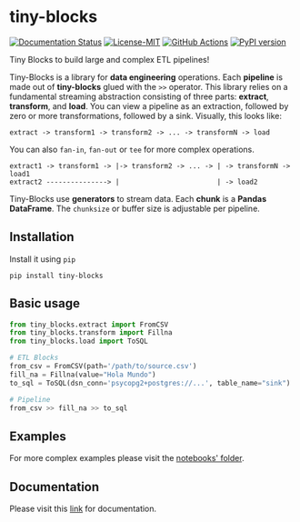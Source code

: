  tiny-blocks
=============

[![Documentation Status](https://readthedocs.org/projects/tiny-blocks/badge/?version=latest)](https://tiny-blocks.readthedocs.io/en/latest/?badge=latest)
[![License-MIT](https://img.shields.io/badge/License-MIT-yellow.svg)](https://github.com/pyprogrammerblog/tiny-blocks/blob/master/LICENSE)
[![GitHub Actions](https://github.com/pyprogrammerblog/tiny-blocks/workflows/CI/badge.svg/)](https://github.com/pyprogrammerblog/tiny-blocks/workflows/CI/badge.svg/)
[![PyPI version](https://badge.fury.io/py/tiny-blocks.svg)](https://badge.fury.io/py/tiny-blocks)

Tiny Blocks to build large and complex ETL pipelines!

Tiny-Blocks is a library for **data engineering** operations. 
Each **pipeline** is made out of **tiny-blocks** glued with the `>>` operator.
This library relies on a fundamental streaming abstraction consisting of three
parts: **extract**, **transform**, and **load**. You can view a pipeline 
as an extraction, followed by zero or more transformations, followed by a sink. 
Visually, this looks like:

```
extract -> transform1 -> transform2 -> ... -> transformN -> load
```

You can also `fan-in`, `fan-out` or `tee` for more complex operations.

```
extract1 -> transform1 -> |-> transform2 -> ... -> | -> transformN -> load1
extract2 ---------------> |                        | -> load2
```

Tiny-Blocks use **generators** to stream data. Each **chunk** is a **Pandas DataFrame**. 
The `chunksize` or buffer size is adjustable per pipeline.

Installation
-------------

Install it using ``pip``

```shell
pip install tiny-blocks
```

Basic usage
---------------

```python
from tiny_blocks.extract import FromCSV
from tiny_blocks.transform import Fillna
from tiny_blocks.load import ToSQL

# ETL Blocks
from_csv = FromCSV(path='/path/to/source.csv')
fill_na = Fillna(value="Hola Mundo")
to_sql = ToSQL(dsn_conn='psycopg2+postgres://...', table_name="sink")

# Pipeline
from_csv >> fill_na >> to_sql
```

Examples
----------------------

For more complex examples please visit 
the [notebooks' folder](https://github.com/pyprogrammerblog/tiny-blocks/blob/master/notebooks/Examples.ipynb).


Documentation
--------------

Please visit this [link](https://tiny-blocks.readthedocs.io/en/latest/) for documentation.
